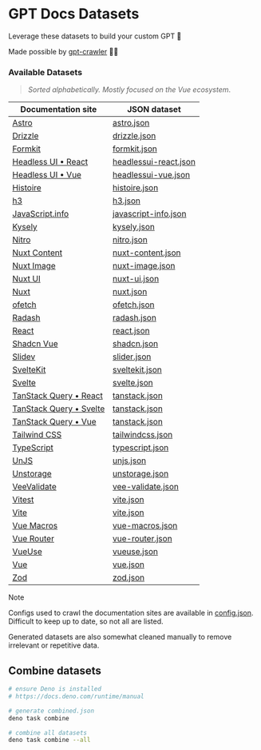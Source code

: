 # GPT Docs Datasets

Leverage these datasets to build your custom GPT 🤖 

Made possible by [gpt-crawler](https://github.com/BuilderIO/gpt-crawler) 🙏🏻


### Available Datasets

> _Sorted alphabetically. Mostly focused on the Vue ecosystem_.


| Documentation site                                           | JSON dataset                                              |
| ------------------------------------------------------------ | --------------------------------------------------------- |
| [Astro](https://docs.astro.build)                            | [astro.json](./datasets/astro.json)                       |
| [Drizzle](https://drizzlejs.com)                             | [drizzle.json](./datasets/drizzle.json)                   |
| [Formkit](https://formkit.com)                               | [formkit.json](./datasets/formkit.json)                   |
| [Headless UI • React](https://headlessui.dev)                        | [headlessui-react.json](./datasets/headlessui-react.json) |
| [Headless UI • Vue](https://headlessui.dev)                        | [headlessui-vue.json](./datasets/headlessui-vue.json)     |
| [Histoire](https://histoire.netlify.app)                     | [histoire.json](./datasets/histoire.json)                 |
| [h3](https://www.jsdocs.io/package/h3)                       | [h3.json](./datasets/h3.json)                             |
| [JavaScript.info](https://javascript.info)                   | [javascript-info.json](./datasets/javascript-info.json)   |
| [Kysely](https://kyselyjs.com)                               | [kysely.json](./datasets/kysely.json)                     |
| [Nitro](https://nitro.unjs.io)                               | [nitro.json](./datasets/nitro.json)                       |
| [Nuxt Content](https://content.nuxtjs.org)                   | [nuxt-content.json](./datasets/nuxt-content.json)         |
| [Nuxt Image](https://image.nuxt.com)                         | [nuxt-image.json](./datasets/nuxt-image.json)             |
| [Nuxt UI](https://ui.nuxt.com/)                              | [nuxt-ui.json](./datasets/nuxt-ui.json)                   |
| [Nuxt](https://nuxt.com)                                     | [nuxt.json](./datasets/nuxt.json)                         |
| [ofetch](https://www.jsdocs.io/package/ofetch)               | [ofetch.json](./datasets/ofetch.json)                     |
| [Radash](https://radash.netlify.app)                         | [radash.json](./datasets/radash.json)                     |
| [React](https://react.dev)                                   | [react.json](./datasets/react.json)                       |
| [Shadcn Vue](https://shadcn-vue.com)                         | [shadcn.json](./datasets/shadcn-vue.json)                 |
| [Slidev](https://slidev.dev)                                 | [slider.json](./datasets/slidev.json)                     |
| [SvelteKit](https://kit.svelte.dev)                          | [sveltekit.json](./datasets/sveltekit.json)               |
| [Svelte](https://svelte.dev)                                 | [svelte.json](./datasets/svelte-4.json)                   |
| [TanStack Query • React](https://tanstack.com/query)         | [tanstack.json](./datasets/tanstack-query-react-v5.json)  |
| [TanStack Query • Svelte](https://tanstack.com/query/svelte) | [tanstack.json](./datasets/tanstack-query-svelte-v5.json) |
| [TanStack Query • Vue](https://tanstack.com/query/vue)       | [tanstack.json](./datasets/tanstack-query-vue-v5.json)    |
| [Tailwind CSS](https://tailwindcss.com)                      | [tailwindcss.json](./datasets/tailwindcss.json)           |
| [TypeScript](https://www.typescriptlang.org)                 | [typescript.json](./datasets/typescript.json)             |
| [UnJS](https://unjs.io)                                      | [unjs.json](./datasets/unjs.json)                         |
| [Unstorage](https://unstorage.unjs.io)                       | [unstorage.json](./datasets/unstorage.json)               |
| [VeeValidate](https://vee-validate.logaretm.com/v4)          | [vee-validate.json](./datasets/vee-validate.json)         |
| [Vitest](https://vitest.dev)                                 | [vite.json](./datasets/vitest.json)                       |
| [Vite](https://vitejs.dev/)                                  | [vite.json](./datasets/vite.json)                         |
| [Vue Macros](https://vue-macros.dev/)                        | [vue-macros.json](./datasets/vue-macros.json)             |
| [Vue Router](https://router.vuejs.org/)                      | [vue-router.json](./datasets/vue-router.json)             |
| [VueUse](https://vueuse.org)                                 | [vueuse.json](./datasets/vueuse.json)                     |
| [Vue](https://vuejs.org)                                     | [vue.json](./datasets/vue.json)                           |
| [Zod](https://github.com/colinhacks/zod)                     | [zod.json](./datasets/zod.json)                           |  |



> [!NOTE]  
> Configs used to crawl the documentation sites are available in [config.json](./config.json). Difficult to keep up to date, so not all are listed.
> 
> Generated datasets are also somewhat cleaned manually to remove irrelevant or repetitive data.


## Combine datasets

```bash
# ensure Deno is installed
# https://docs.deno.com/runtime/manual

# generate combined.json
deno task combine

# combine all datasets
deno task combine --all
```



